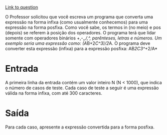 [Link to question](https://www.urionlinejudge.com.br/judge/pt/problems/view/1077)

O Professor solicitou que você escreva um programa que converta uma expressão na forma infixa (como usualmente conhecemos) para uma expressão na forma posfixa. Como você sabe, os termos in (no meio) e pos (depois) se referem à posição dos operadores. O programa terá que lidar somente com operadores binários +,-,*,/,^, parênteses, letras e números. Um exemplo seria uma expressão como:
(A*B+2*C^3)/2*A. O programa deve converter esta expressão (infixa) para a expressão posfixa: AB*2C3^*+2/A*
 

# Entrada

A primeira linha da entrada contém um valor inteiro N (N < 1000), que indica o número de casos de teste. Cada caso de teste a seguir é uma expressão válida na forma infixa, com até 300 caracteres.

# Saída

Para cada caso, apresente a expressão convertida para a forma posfixa.
